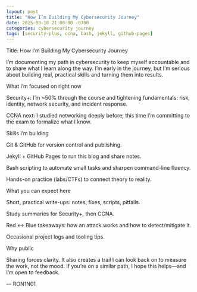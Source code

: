 ```yaml
---
layout: post
title: "How I’m Building My Cybersecurity Journey"
date: 2025-08-18 21:00:00 -0700
categories: cybersecurity journey
tags: [security-plus, ccna, bash, jekyll, github-pages]
---
```

Title: How I’m Building My Cybersecurity Journey

I’m documenting my path in cybersecurity to keep myself accountable and to share what I learn along the way. I’m early in the journey, but I’m serious about building real, practical skills and turning them into results.

What I’m focused on right now

Security+: I’m ~50% through the course and tightening fundamentals: risk, identity, network security, and incident response.

CCNA next: I studied networking deeply before; this time I’m committing to the exam to formalize what I know.

Skills I’m building

Git & GitHub for version control and publishing.

Jekyll + GitHub Pages to run this blog and share notes.

Bash scripting to automate small tasks and sharpen command-line fluency.

Hands-on practice (labs/CTFs) to connect theory to reality.

What you can expect here

Short, practical write-ups: notes, fixes, scripts, pitfalls.

Study summaries for Security+, then CCNA.

Red ↔ Blue takeaways: how an attack works and how to detect/mitigate it.

Occasional project logs and tooling tips.

Why public

Sharing forces clarity. It also creates a trail I can look back on to measure the work, not the mood. If you’re on a similar path, I hope this helps—and I’m open to feedback.

— RON1N01
